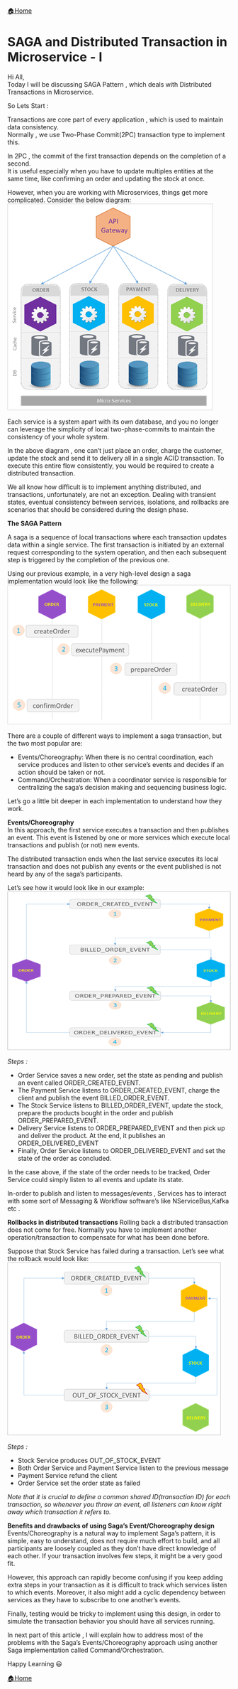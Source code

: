 [:house:Home](https://github.com/debbiswal/Articles)

# SAGA and Distributed Transaction in Microservice - I  

Hi All,  
Today I will be discussing SAGA Pattern , which deals with Distributed Transactions in Microservice.  

So Lets Start :  

Transactions are core  part of every application  , which is used to maintain data consistency.  
Normally , we use Two-Phase Commit(2PC)  transaction type to implement this.  

In 2PC ,  the commit of the first transaction depends on the completion of a second.  
It is useful especially when you have to update multiples entities at the same time, like confirming an order and updating the stock at once.  

However, when you are working with Microservices, things get more complicated. Consider the below diagram:  
![Microservice](images/img1.png)  

Each service is a system apart with its own database, and you no longer can leverage the simplicity of local two-phase-commits to maintain the consistency of your whole system.  

In the above diagram , one can’t just place an order, charge the customer, update the stock and send it to delivery all in a single ACID transaction. To execute this entire flow consistently, you would be required to create a distributed transaction.  

We all know how difficult is to implement anything distributed, and transactions, unfortunately, are not an exception. Dealing with transient states, eventual consistency between services, isolations, and rollbacks are scenarios that should be considered during the design phase.  

**The SAGA Pattern**

A saga is a sequence of local transactions where each transaction updates data within a single service. The first transaction is initiated by an external request corresponding to the system operation, and then each subsequent step is triggered by the completion of the previous one.  

Using our previous example, in a very high-level design a saga implementation would look like the following:  
![Microservice](images/img2.png)  

There are a couple of different ways to implement a saga transaction, but the two most popular are:  

* Events/Choreography: When there is no central coordination, each service produces and listen to other service’s events and decides if an action should be taken or not.
* Command/Orchestration: When a coordinator service is responsible for centralizing the saga’s decision making and sequencing business logic.

Let’s go a little bit deeper in each implementation to understand how they work.  

**Events/Choreography**  
In this approach, the first service executes a transaction and then publishes an event. This event is listened by one or more services which execute local transactions and publish (or not) new events.  

The distributed transaction ends when the last service executes its local transaction and does not publish any events or the event published is not heard by any of the saga’s participants.  

Let’s see how it would look like in our example:  
![Microservice](images/img3.png)  

*Steps :*
* Order Service saves a new order, set the state as pending and publish an event called ORDER_CREATED_EVENT.  
* The Payment Service listens to ORDER_CREATED_EVENT, charge the client and publish the event BILLED_ORDER_EVENT.  
* The Stock Service listens to BILLED_ORDER_EVENT, update the stock, prepare the products bought in the order and publish ORDER_PREPARED_EVENT.  
* Delivery Service listens to ORDER_PREPARED_EVENT and then pick up and deliver the product. At the end, it publishes an ORDER_DELIVERED_EVENT  
* Finally, Order Service listens to ORDER_DELIVERED_EVENT and set the state of the order as concluded.  

In the case above, if the state of the order needs to be tracked, Order Service could simply listen to all events and update its state. 

In-order to publish and listen to messages/events , Services has to interact with some sort of Messaging & Workflow software’s like NServiceBus,Kafka etc .  

**Rollbacks in distributed transactions**
Rolling back a distributed transaction does not come for free. Normally you have to implement another operation/transaction to compensate for what has been done before.  

Suppose that Stock Service has failed during a transaction. Let’s see what the rollback would look like:  
![Microservice](images/img4.png)  

*Steps :*
* Stock Service produces OUT_OF_STOCK_EVENT  
* Both Order Service and Payment Service listen to the previous message  
* Payment Service refund the client  
* Order Service set the order state as failed  

*Note that it is crucial to define a common shared ID(transaction ID) for each transaction, so whenever you throw an event, all listeners can know right away which transaction it refers to.*  

**Benefits and drawbacks of using Saga’s Event/Choreography design**
Events/Choreography is a natural way to implement Saga’s pattern, it is simple, easy to understand, does not require much effort to build, and all participants are loosely coupled as they don’t have direct knowledge of each other. If your transaction involves few steps, it might be a very good fit.  

However, this approach can rapidly become confusing if you keep adding extra steps in your transaction as it is difficult to track which services listen to which events. Moreover, it also might add a cyclic dependency between services as they have to subscribe to one another’s events.  

Finally, testing would be tricky to implement using this design, in order to simulate the transaction behavior you should have all services running.  

In next part of this article , I will explain how to address most of the problems with the Saga’s Events/Choreography approach using another Saga implementation called Command/Orchestration.  


Happy Learning :smiley:  

[:house:Home](https://github.com/debbiswal/Articles)
